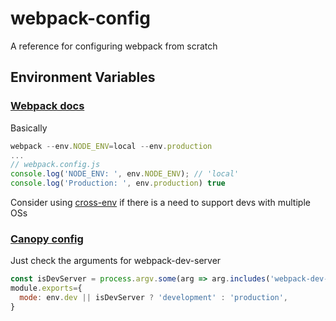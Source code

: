 # webpack-config
A reference for configuring webpack from scratch

## Environment Variables
### [Webpack docs](https://webpack.js.org/guides/environment-variables/)

Basically 
```js
webpack --env.NODE_ENV=local --env.production
...
// webpack.config.js
console.log('NODE_ENV: ', env.NODE_ENV); // 'local'
console.log('Production: ', env.production) true
```

Consider using [cross-env](https://github.com/kentcdodds/cross-env) if there is a need to support devs with multiple OSs

### [Canopy config](https://github.com/CanopyTax/canopy-webpack-config/blob/master/src/canopy-webpack-config.js)
Just check the arguments for webpack-dev-server

```js
const isDevServer = process.argv.some(arg => arg.includes('webpack-dev-server'))
module.exports={
  mode: env.dev || isDevServer ? 'development' : 'production',
}
```